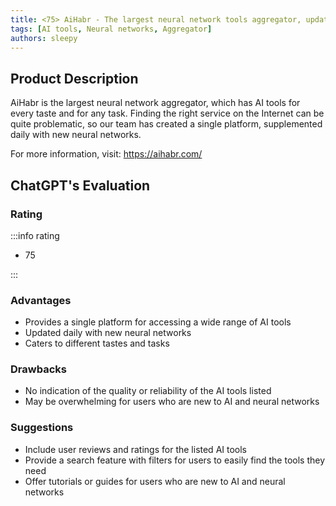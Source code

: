 ```yaml
---
title: <75> AiHabr - The largest neural network tools aggregator, updated daily
tags: [AI tools, Neural networks, Aggregator]
authors: sleepy
---
```


## Product Description

AiHabr is the largest neural network aggregator, which has AI tools for every taste and for any task. Finding the right service on the Internet can be quite problematic, so our team has created a single platform, supplemented daily with new neural networks.

For more information, visit: https://aihabr.com/

## ChatGPT's Evaluation

### Rating

:::info rating

- 75

:::

### Advantages

- Provides a single platform for accessing a wide range of AI tools
- Updated daily with new neural networks
- Caters to different tastes and tasks


### Drawbacks

- No indication of the quality or reliability of the AI tools listed
- May be overwhelming for users who are new to AI and neural networks

### Suggestions

- Include user reviews and ratings for the listed AI tools
- Provide a search feature with filters for users to easily find the tools they need
- Offer tutorials or guides for users who are new to AI and neural networks
